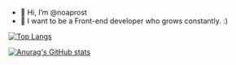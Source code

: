 - 👋 Hi, I’m @noaprost
- 👀 I want to be a Front-end developer who grows constantly. :)

[![Top Langs](https://github-readme-stats.vercel.app/api/top-langs/?username=noaprost)](https://github.com/anuraghazra/github-readme-stats)

[![Anurag's GitHub stats](https://github-readme-stats.vercel.app/api?username=noaprost&hide=contribs,issues,stars&show_icons=true)](https://github.com/anuraghazra/github-readme-stats)
